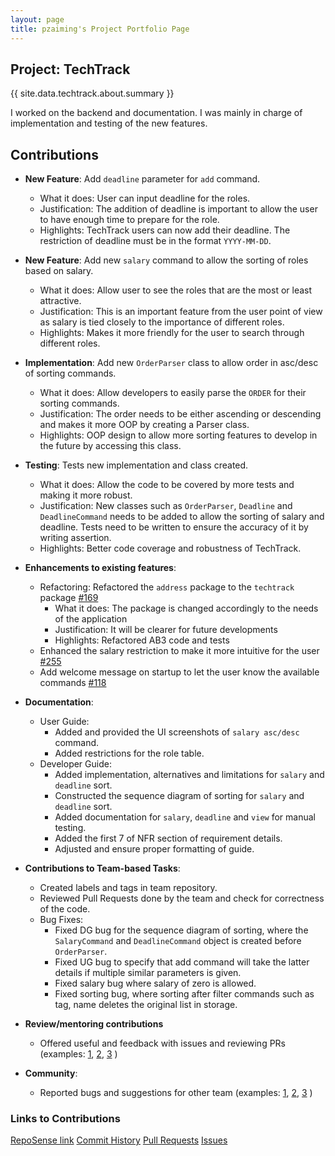 ```yaml
---
layout: page
title: pzaiming's Project Portfolio Page
---
```


## Project: TechTrack

{{ site.data.techtrack.about.summary }}

I worked on the backend and documentation. I was mainly in charge of implementation and testing of the new features.

## **Contributions**

* **New Feature**: Add `deadline` parameter for `add` command.
  * What it does: User can input deadline for the roles.
  * Justification: The addition of deadline is important to allow the user to have enough time to prepare for the
    role.
  * Highlights: TechTrack users can now add their deadline. The restriction of deadline must be in the format 
    `YYYY-MM-DD`.

* **New Feature**: Add new `salary` command to allow the sorting of roles based on salary.
  * What it does: Allow user to see the roles that are the most or least attractive.
  * Justification: This is an important feature from the user point of view as salary is tied closely to the
    importance of different roles.
  * Highlights: Makes it more friendly for the user to search through different roles.


* **Implementation**: Add new `OrderParser` class to allow order in asc/desc of sorting commands.
  * What it does: Allow developers to easily parse the `ORDER` for their sorting commands.
  * Justification: The order needs to be either ascending or descending and makes it more OOP by creating a Parser
    class.
  * Highlights: OOP design to allow more sorting features to develop in the future by accessing this class.


* **Testing**: Tests new implementation and class created.
  * What it does: Allow the code to be covered by more tests and making it more robust.
  * Justification: New classes such as `OrderParser`, `Deadline` and `DeadlineCommand` needs to be added to allow the
    sorting of salary and deadline. Tests need to be written to ensure the accuracy of it by writing assertion.
  * Highlights: Better code coverage and robustness of TechTrack.


* **Enhancements to existing features**:
  * Refactoring: Refactored the `address` package to the `techtrack` package [#169](https://github.com/AY2223S2-CS2103-W16-2/tp/pull/169)
    * What it does: The package is changed accordingly to the needs of the application
    * Justification: It will be clearer for future developments
    * Highlights: Refactored AB3 code and tests
  * Enhanced the salary restriction to make it more intuitive for the user [#255](https://github.com/AY2223S2-CS2103-W16-2/tp/pull/255)
  * Add welcome message on startup to let the user know the available commands [#118](https://github.com/AY2223S2-CS2103-W16-2/tp/pull/118)


* **Documentation**:
  * User Guide:
    * Added and provided the UI screenshots of `salary asc/desc` command.
    * Added restrictions for the role table.
  * Developer Guide:
    * Added implementation, alternatives and limitations for `salary` and `deadline` sort.
    * Constructed the sequence diagram of sorting for `salary` and `deadline` sort.
    * Added documentation for `salary`, `deadline` and `view` for manual testing.
    * Added the first 7 of NFR section of requirement details.
    * Adjusted and ensure proper formatting of guide.


* **Contributions to Team-based Tasks**:
  * Created labels and tags in team repository.
  * Reviewed Pull Requests done by the team and check for correctness of the code.
  * Bug Fixes:
    * Fixed DG bug for the sequence diagram of sorting, where the `SalaryCommand` and `DeadlineCommand` object is 
      created before `OrderParser`.
    * Fixed UG bug to specify that add command will take the latter details if multiple similar parameters is given.
    * Fixed salary bug where salary of zero is allowed.
    * Fixed sorting bug, where sorting after filter commands such as tag, name deletes the original list in storage.


* **Review/mentoring contributions**
  * Offered useful and feedback with issues and reviewing PRs
    (examples: [1](https://github.com/AY2223S2-CS2103-W16-2/tp/issues/138),
               [2](https://github.com/AY2223S2-CS2103-W16-2/tp/issues/149),
               [3](https://github.com/AY2223S2-CS2103-W16-2/tp/issues/242) )


* **Community**:
  * Reported bugs and suggestions for other team
    (examples: [1](https://github.com/AY2223S2-CS2103T-W14-4/tp/issues/135),
               [2](https://github.com/AY2223S2-CS2103T-W14-4/tp/issues/142), 
               [3](https://github.com/AY2223S2-CS2103T-W14-4/tp/issues/156) )

### **Links to Contributions**

[RepoSense link](https://nus-cs2103-ay2223s2.github.io/tp-dashboard/?search=pzaiming&breakdown=true)
[Commit History](https://github.com/AY2223S2-CS2103-W16-2/tp/commits?author=pzaiming)
[Pull Requests](https://github.com/AY2223S2-CS2103-W16-2/tp/pulls?q=is%3Apr+author%3Apzaiming)
[Issues](https://github.com/AY2223S2-CS2103-W16-2/tp/issues?q=is%3Aissue+assignee%3Apzaiming)
